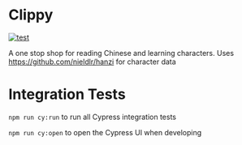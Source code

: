 # Clippy

[![test](https://github.com/jzengg/clippy/workflows/Clippy%20integration%20tests/badge.svg?branch=main)](https://github.com/jzengg/clippy/actions?query=workflow:%22Clippy+integration+tests%22)

A one stop shop for reading Chinese and learning characters. Uses https://github.com/nieldlr/hanzi for character data

# Integration Tests

`npm run cy:run` to run all Cypress integration tests

`npm run cy:open` to open the Cypress UI when developing
